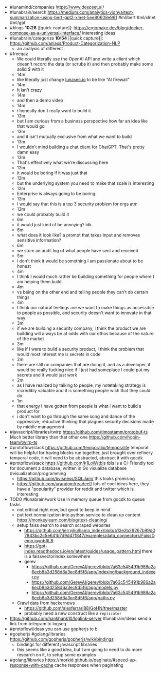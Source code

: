 - #lunamind/companies https://www.deepset.ai/
- #lunabrain/search https://medium.com/analytics-vidhya/text-summarization-using-bert-gpt2-xlnet-5ee80608e961 #ml/bert #ml/xlnet #ml/gpt
- #blogs 
  **10:26** [[quick capture]]:  https://ergomake.dev/blog/docker-compose-as-a-universal-interface/ interesting ideas
- #lunabrain/categorize 
  **10:54** [[quick capture]]:  https://github.com/aniass/Product-Categorization-NLP
	- an analysis of different
- #freeqaz
	- We could literally use the OpenAI API and write a client which doesn't record the data (or scrubs it) and then probably make some solid $ with it
	- 14m
	- like literally just change [lunasec.io](http://lunasec.io) to be like "AI firewall"
	- 14m
	- It isn't crazy
	- 14m
	- and then a demo video
	- 14m
	- i honestly don't really want to build it
	- 13m
	- but I am curious from a business perspective how far an idea like that would go
	- 13m
	- and it isn't mutually exclusive from what we want to build
	- 13m
	- I wouldn't mind building a chat client for ChatGPT. That's pretty damn easy
	- 13m
	- That's effectively what we're discussing here
	- 12m
	- it would be boring if it was just that
	- 12m
	- but the underlying system you need to make that scale is interesting
	- 12m
	- Enterprise is always going to be boring
	- 12m
	- I would say that this is a top 3 security problem for orgs atm
	- 12m
	- we could probably build it
	- 6m
	- it would just kind of be annoying? idk
	- 6m
	- what does it look like? a prompt that takes input and removes sensitive information?
	- 6m
	- we store an audit log of what people have sent and received
	- 5m
	- i don't think it would be something I am passionate about to be honest
	- 4m
	- I think I would much rather be building something for people where I am helping them build
	- 4m
	- vs being on the other end and telling people they can't do certain things
	- 4m
	- I think our natural feelings are we want to make things as accessible to people as possible, and security doesn't want to innovate in that way
	- 3m
	- if we are building a security company, I think the product we are building will always be at odds with our ethos because of the nature of the market
	- 3m
	- like if I were to build a security product, I think the problem that would most interest me is secrets in code
	- 2m
	- there are still no companies that are doing it, and as a developer, it would be really fucking nice if I just had someplace I could put my secrets and it would just work
	- 2m
	- as I have realized by talking to people, my notetaking strategy is incredibly valuable and it is something people wish that they could do
	- 1m
	- that energy I have gotten from people is what I want to build a product for
	- i don't want to go through the same song and dance of the oppressive, reductive thinking that plagues security decisions made by middle management
- #javascript/libraries/twirp https://github.com/timostamm/protobuf-ts Much better library than that other one https://github.com/hopin-team/twirp-ts
- #protoflow/stack https://github.com/temporalio/temporalite temporal will be helpful for having blocks run together, just brought over refinery temporal code, it will need to be abstracted, abstract it with gocdk
- #protoflow/stack https://github.com/k1LoW/tbls tbls is a CI-Friendly tool for document a database, written in Go visualize database #visualization/programming
	- https://github.com/bvisness/SQLJam/ this looks promising
	- https://github.com/urandom/readeef/ lots of cool ideas here, they have a "popularity" provider for reddit and twitter which is interesting
- TODO #lunabrain/work Use in memory queue from gocdk to queue tasks
	- not critical right now, but good to keep in mind
	- put text normalization into python service to clean up content https://monkeylearn.com/blog/text-cleaning/
	- setup faiss search to search scraped websites
		- https://github.com/jerryjliu/llama_index/blob/b13e2b28267b99d07843bc2c5e641b7d9d47f847/examples/data_connectors/FaissDemo.ipynb#L8
		- https://gpt-index.readthedocs.io/en/latest/guides/usage_pattern.html there is a faissvectorindex somewhere
		- gerev
			- https://github.com/GerevAI/gerev/blob/7a63c545491b986a2a6ecb8a3d258d6a3ec8d5f6/app/indexing/background_indexer.py
			- https://github.com/GerevAI/gerev/blob/7a63c545491b986a2a6ecb8a3d258d6a3ec8d5f6/app/models.py
			- https://github.com/GerevAI/gerev/blob/7a63c545491b986a2a6ecb8a3d258d6a3ec8d5f6/app/paths.py
	- Crawl data from hackernews
		- https://github.com/alexferrari88/GoHN/tree/master
		- probably need a new construct like a `replicator`
- https://github.com/hankhank10/loglink-server #lunabrain/ideas send a link from telegram to logseq
- #protoflow/ideas you can use gopherjs to  b
- #gopherjs #golang/libraries https://github.com/gopherjs/gopherjs/wiki/bindings
	- bindings for different javascript libraries
	- this seems like a good idea, but I am going to need to do more research on it, to setup some examples
- #golang/libraries https://morkid.github.io/paginate/#speed-up-response-with-cache cache responses when paginating